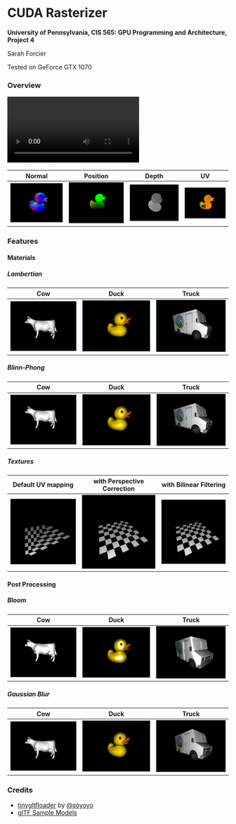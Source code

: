 CUDA Rasterizer
===============

**University of Pennsylvania, CIS 565: GPU Programming and Architecture, Project 4**

Sarah Forcier

Tested on GeForce GTX 1070

### Overview

![](img/rasterizer.mp4)

| Normal | Position | Depth | UV |
| ----------- | ----------- | ----------- | ----------- |
| ![](img/duck_normal.png) | ![](img/duck_position.png) | ![](img/duck_depth.png) | ![](img/duck_uv.png) |

### Features

#### Materials

##### Lambertian

| Cow | Duck | Truck |
| ----------- | ----------- | ----------- |
| ![](img/cow_lamb.png) | ![](img/duck_lamb.png) | ![](img/truck_lamb.png) |

##### Blinn-Phong

| Cow | Duck | Truck |
| ----------- | ----------- | ----------- |
| ![](img/cow_blinn.png) | ![](img/duck_blinn.png) | ![](img/truck_blinn.png) |

##### Textures

| Default UV mapping | with Perspective Correction | with Bilinear Filtering |
| ----------- | ----------- | ----------- |
| ![](img/texture_default.png) | ![](img/texture_corrected.png) | ![](img/texture_bilinear.png) |

#### Post Processing
##### Bloom
| Cow | Duck | Truck |
| ----------- | ----------- | ----------- |
| ![](img/cow_bloom.png) | ![](img/duck_bloom.png) | ![](img/truck_bloom.png) |

##### Gaussian Blur
| Cow | Duck | Truck |
| ----------- | ----------- | ----------- |
| ![](img/cow_blur.png) | ![](img/duck_blur.png) | ![](img/truck_blur.png) |

### Credits

* [tinygltfloader](https://github.com/syoyo/tinygltfloader) by [@soyoyo](https://github.com/syoyo)
* [glTF Sample Models](https://github.com/KhronosGroup/glTF/blob/master/sampleModels/README.md)
